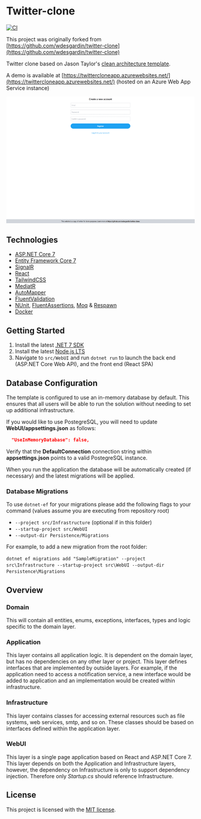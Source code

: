 # Twitter-clone

[![CI](https://github.com/wdesgardin/twitter-clone/actions/workflows/ci.yml/badge.svg)](https://github.com/wdesgardin/twitter-clone/actions/workflows/ci.yml)

This project was originally forked from [https://github.com/wdesgardin/twitter-clone](https://github.com/wdesgardin/twitter-clone)

Twitter clone based on Jason Taylor's [clean architecture template](https://github.com/jasontaylordev/CleanArchitecture).  
  
A demo is available at [https://twittercloneapp.azurewebsites.net/](https://twittercloneapp.azurewebsites.net/) (hosted on an Azure Web App Service instance)  

![screenshots](./screenshots.gif)

## Technologies

- [ASP.NET Core 7](https://docs.microsoft.com/en-us/aspnet/core/?view=aspnetcore-7.0)
- [Entity Framework Core 7](https://docs.microsoft.com/en-us/ef/core/)
- [SignalR](https://docs.microsoft.com/en-us/aspnet/signalr/overview/getting-started/introduction-to-signalr)
- [React](https://reactjs.org/)
- [TailwindCSS](https://tailwindcss.com/)
- [MediatR](https://github.com/jbogard/MediatR)
- [AutoMapper](https://automapper.org/)
- [FluentValidation](https://fluentvalidation.net/)
- [NUnit](https://nunit.org/), [FluentAssertions](https://fluentassertions.com/), [Moq](https://github.com/moq) & [Respawn](https://github.com/jbogard/Respawn)
- [Docker](https://www.docker.com/)

## Getting Started

1. Install the latest [.NET 7 SDK](https://dotnet.microsoft.com/download/dotnet/7.0)
2. Install the latest [Node.js LTS](https://nodejs.org/en/)
3. Navigate to `src/WebUI` and run `dotnet run` to launch the back end (ASP.NET Core Web API), and the front end (React SPA)

## Database Configuration

The template is configured to use an in-memory database by default. This ensures that all users will be able to run the solution without needing to set up additional infrastructure.

If you would like to use PostegreSQL, you will need to update **WebUI/appsettings.json** as follows:

```json
  "UseInMemoryDatabase": false,
```

Verify that the **DefaultConnection** connection string within **appsettings.json** points to a valid PostegreSQL instance.

When you run the application the database will be automatically created (if necessary) and the latest migrations will be applied.

### Database Migrations

To use `dotnet-ef` for your migrations please add the following flags to your command (values assume you are executing from repository root)

- `--project src/Infrastructure` (optional if in this folder)
- `--startup-project src/WebUI`
- `--output-dir Persistence/Migrations`

For example, to add a new migration from the root folder:

`dotnet ef migrations add "SampleMigration" --project src\Infrastructure --startup-project src\WebUI --output-dir Persistence\Migrations`

## Overview

### Domain

This will contain all entities, enums, exceptions, interfaces, types and logic specific to the domain layer.

### Application

This layer contains all application logic. It is dependent on the domain layer, but has no dependencies on any other layer or project. This layer defines interfaces that are implemented by outside layers. For example, if the application need to access a notification service, a new interface would be added to application and an implementation would be created within infrastructure.

### Infrastructure

This layer contains classes for accessing external resources such as file systems, web services, smtp, and so on. These classes should be based on interfaces defined within the application layer.

### WebUI

This layer is a single page application based on React and ASP.NET Core 7. This layer depends on both the Application and Infrastructure layers, however, the dependency on Infrastructure is only to support dependency injection. Therefore only _Startup.cs_ should reference Infrastructure.

## License

This project is licensed with the [MIT license](LICENSE).
